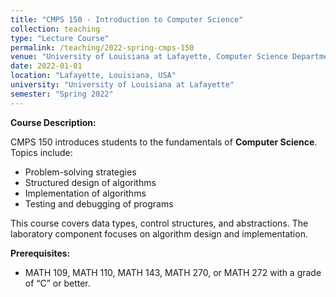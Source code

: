 ```yaml
---
title: "CMPS 150 - Introduction to Computer Science"
collection: teaching
type: "Lecture Course"
permalink: /teaching/2022-spring-cmps-150
venue: "University of Louisiana at Lafayette, Computer Science Department"
date: 2022-01-01
location: "Lafayette, Louisiana, USA"
university: "University of Louisiana at Lafayette"
semester: "Spring 2022"
---
```

**Course Description:**

CMPS 150 introduces students to the fundamentals of **Computer Science**. Topics include:
- Problem-solving strategies
- Structured design of algorithms
- Implementation of algorithms
- Testing and debugging of programs

This course covers data types, control structures, and abstractions. The laboratory component focuses on algorithm design and implementation.

**Prerequisites:**
- MATH 109, MATH 110, MATH 143, MATH 270, or MATH 272 with a grade of “C” or better.
